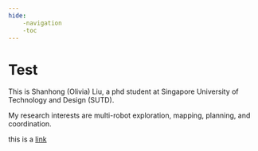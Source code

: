 ```yaml
---
hide:
    -navigation
    -toc
---
```


# Test

This is Shanhong (Olivia) Liu, a phd student at Singapore University of Technology and Design (SUTD). 

My research interests are multi-robot exploration, mapping, planning, and coordination. 




this is a [link](https://pc.com)